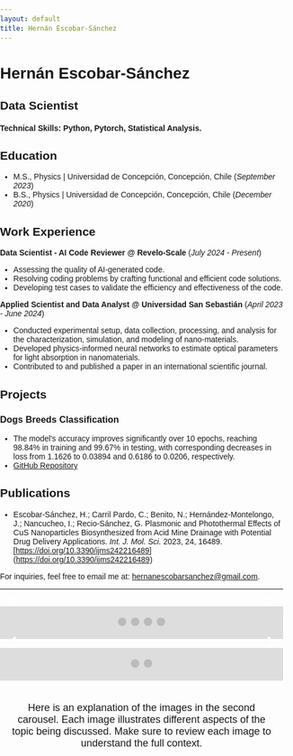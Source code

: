 ```yaml
---
layout: default
title: Hernán Escobar-Sánchez
---
```


# Hernán Escobar-Sánchez

## Data Scientist

#### Technical Skills: Python, Pytorch, Statistical Analysis.

## Education

- M.S., Physics | Universidad de Concepción, Concepción, Chile (_September 2023_)
- B.S., Physics | Universidad de Concepción, Concepción, Chile (_December 2020_)

## Work Experience

**Data Scientist - AI Code Reviewer @ Revelo-Scale** (_July 2024 - Present_)
- Assessing the quality of AI-generated code.
- Resolving coding problems by crafting functional and efficient code solutions.
- Developing test cases to validate the efficiency and effectiveness of the code.

**Applied Scientist and Data Analyst @ Universidad San Sebastián** (_April 2023 - June 2024_)
- Conducted experimental setup, data collection, processing, and analysis for the characterization, simulation, and modeling of nano-materials.
- Developed physics-informed neural networks to estimate optical parameters for light absorption in nanomaterials.
- Contributed to and published a paper in an international scientific journal.

## Projects

### Dogs Breeds Classification
- The model's accuracy improves significantly over 10 epochs, reaching 98.84% in training and 99.67% in testing, with corresponding decreases in loss from 1.1626 to 0.03894 and 0.6186 to 0.0206, respectively.
- [GitHub Repository](https://github.com/Hernan3scobar/CNN_images_classification/tree/main)

## Publications

- Escobar-Sánchez, H.; Carril Pardo, C.; Benito, N.; Hernández-Montelongo, J.; Nancucheo, I.; Recio-Sánchez, G. Plasmonic and Photothermal Effects of CuS Nanoparticles Biosynthesized from Acid Mine Drainage with Potential Drug Delivery Applications. *Int. J. Mol. Sci.* 2023, 24, 16489. [https://doi.org/10.3390/ijms242216489](https://doi.org/10.3390/ijms242216489)

For inquiries, feel free to email me at: [hernanescobarsanchez@gmail.com](mailto:hernanescobarsanchez@gmail.com).

---

<!-- HTML for Carousels -->

<html lang="en">
<head>
    <meta charset="UTF-8">
    <meta name="viewport" content="width=device-width, initial-scale=1.0">
    <title>Hernán Escobar-Sánchez</title>
    <style>
        * { box-sizing: border-box; }
        body { font-family: Arial, sans-serif; margin: 0; padding: 0; }
        .carousel { position: relative; max-width: 1000px; margin: auto; }
        .slides { display: none; }
        img { vertical-align: middle; width: 500px; height: auto; }
        .prev, .next { 
            cursor: pointer;
            position: absolute;
            top: 50%;
            width: auto;
            margin-top: -22px;
            padding: 16px;
            color: white;
            font-weight: bold;
            font-size: 18px;
            transition: 0.6s ease;
            border-radius: 0 3px 3px 0;
            user-select: none;
        }
        .next { right: 0; border-radius: 3px 0 0 3px; }
        .prev:hover, .next:hover { background-color: rgba(0,0,0,0.8); }
        .dots { text-align: center; padding: 20px; background: #ddd; }
        .dot {
            cursor: pointer;
            height: 15px;
            width: 15px;
            margin: 0 2px;
            background-color: #bbb;
            border-radius: 50%;
            display: inline-block;
            transition: background-color 0.6s ease;
        }
        .active, .dot:hover { background-color: #717171; }
        .description { text-align: center; padding: 20px; font-size: 18px; }
    </style>
</head>
<body>

<!-- First Carousel -->
<div class="carousel" id="carousel1">
    <div class="slides">
        <img src="assets/imag/prediction_vs_true.png" alt="Predictions">
    </div>
    <div class="slides">
        <img src="assets/imag/cnm.png" alt="Confusion Matrix">
    </div>
    <div class="slides">
        <img src="assets/imag/loss.png" alt="Losses">
    </div>
    <div class="slides">
        <img src="assets/imag/accuracy.png" alt="Accuracy">
    </div>
    <a class="prev" onclick="plusSlides(-1, 'carousel1')">&#10094;</a>
    <a class="next" onclick="plusSlides(1, 'carousel1')">&#10095;</a>
</div>
<br>
<div class="dots" id="dots1">
    <span class="dot" onclick="currentSlide(1, 'carousel1', 'dots1')"></span> 
    <span class="dot" onclick="currentSlide(2, 'carousel1', 'dots1')"></span> 
    <span class="dot" onclick="currentSlide(3, 'carousel1', 'dots1')"></span> 
    <span class="dot" onclick="currentSlide(4, 'carousel1', 'dots1')"></span> 
</div>

<!-- Second Carousel -->
<div class="carousel" id="carousel2">
    <div class="slides">
        <img src="assets/imag/sample.png" alt="Second Image 1">
    </div>
    <div class="slides">
        <img src="assets/imag/results.png" alt="Second Image 2">
    </div>
    <a class="prev" onclick="plusSlides(-1, 'carousel2')">&#10094;</a>
    <a class="next" onclick="plusSlides(1, 'carousel2')">&#10095;</a>
</div>
<br>
<div class="dots" id="dots2">
    <span class="dot" onclick="currentSlide(1, 'carousel2', 'dots2')"></span> 
    <span class="dot" onclick="currentSlide(2, 'carousel2', 'dots2')"></span> 
</div>

<!-- Description for Second Carousel -->
<div class="description">
    <p>Here is an explanation of the images in the second carousel. Each image illustrates different aspects of the topic being discussed. Make sure to review each image to understand the full context.</p>
</div>

<script>
    // Function to show the slides for a specific carousel
    function showSlides(n, carouselId, dotsId) {
        let i;
        let slides = document.getElementById(carouselId).getElementsByClassName("slides");
        let dots = document.getElementById(dotsId).getElementsByClassName("dot");
        if (n > slides.length) {n = 1}    
        if (n < 1) {n = slides.length}
        for (i = 0; i < slides.length; i++) {
            slides[i].style.display = "none";  
        }
        for (i = 0; i < dots.length; i++) {
            dots[i].className = dots[i].className.replace(" active", "");
        }
        slides[n-1].style.display = "block";  
        dots[n-1].className += " active";
    }

    // Function to handle the next/prev button click
    function plusSlides(n, carouselId) {
        let currentSlide = parseInt(document.getElementById(carouselId).getAttribute("data-slide-index")) || 1;
        currentSlide += n;
        showSlides(currentSlide, carouselId, 'dots' + carouselId.charAt(carouselId.length - 1));
        document.getElementById(carouselId).setAttribute("data-slide-index", currentSlide);
    }

    // Function to handle the dot click
    function currentSlide(n, carouselId, dotsId) {
        showSlides(n, carouselId, dotsId);
    }

    // Initialize slides for all carousels
    showSlides(1, 'carousel1', 'dots1');
    showSlides(1, 'carousel2', 'dots2');
</script>

</body>
</html>
